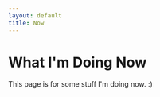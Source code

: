 ```yaml
---
layout: default
title: Now
---
```


# What I'm Doing Now
This page is for some stuff I'm doing now. :)
